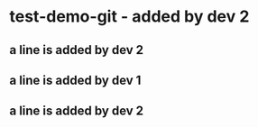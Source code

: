 # test-demo-git - added by dev 2
## a line is added by dev 2
## a line is added by dev 1
## a line is added by dev 2 
